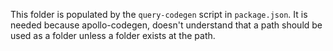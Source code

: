 This folder is populated by the `query-codegen` script in `package.json`. It
is needed because apollo-codegen, doesn't understand that a path should be
used as a folder unless a folder exists at the path.